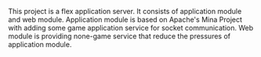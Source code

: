 This project is a flex application server. It consists of application module and web module. Application module is based on Apache's Mina Project with adding some game application service for socket communication. Web module is providing none-game service that reduce the pressures of application module.